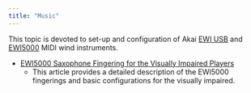 ```yaml
---
title: "Music"
---
```


This topic is devoted to set-up and configuration of Akai [EWI USB](https://www.akaipro.com/ewi-usb) and [EWI5000](https://www.akaipro.com/ewi5000) MIDI wind instruments.

- [EWI5000 Saxophone Fingering for the Visually Impaired Players](EWI5000VisuallyImpaired.md)
  - This article provides a detailed description of the EWI5000 fingerings and basic configurations for the visually impaired.

